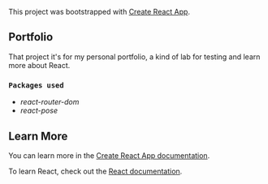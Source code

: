 This project was bootstrapped with [Create React App](https://github.com/facebook/create-react-app).

## Portfolio

That project it's for my personal portfolio, a kind of lab for testing and learn more about React.

### `Packages used`

- *react-router-dom*
- *react-pose*

## Learn More

You can learn more in the [Create React App documentation](https://facebook.github.io/create-react-app/docs/getting-started).

To learn React, check out the [React documentation](https://reactjs.org/).

